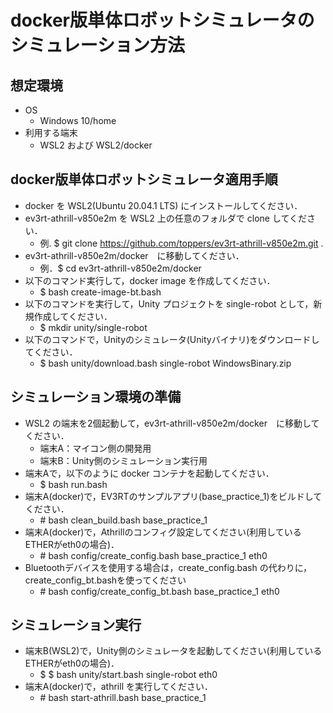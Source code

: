 # docker版単体ロボットシミュレータのシミュレーション方法
## 想定環境
 * OS
   * Windows 10/home
 * 利用する端末
   * WSL2 および WSL2/docker

## docker版単体ロボットシミュレータ適用手順
* docker を WSL2(Ubuntu 20.04.1 LTS) にインストールしてください．
* ev3rt-athrill-v850e2m を WSL2 上の任意のフォルダで clone してください．
   * 例. $ git clone https://github.com/toppers/ev3rt-athrill-v850e2m.git .
* ev3rt-athrill-v850e2m/docker　に移動してください．
   * 例．$ cd ev3rt-athrill-v850e2m/docker
* 以下のコマンド実行して，docker image を作成してください．
   * $ bash create-image-bt.bash
* 以下のコマンドを実行して，Unity プロジェクトを single-robot として，新規作成してください．
   * $ mkdir unity/single-robot
* 以下のコマンドで，Unityのシミュレータ(Unityバイナリ)をダウンロードしてください．
   * $ bash unity/download.bash single-robot WindowsBinary.zip

## シミュレーション環境の準備
* WSL2 の端末を2個起動して，ev3rt-athrill-v850e2m/docker　に移動してください．
   * 端末A：マイコン側の開発用
   * 端末B：Unity側のシミュレーション実行用
* 端末Aで，以下のように docker コンテナを起動してください．
   * $ bash run.bash
* 端末A(docker)で，EV3RTのサンプルアプリ(base_practice_1)をビルドしてください．
   * \# bash clean_build.bash base_practice_1
* 端末A(docker)で，Athrillのコンフィグ設定してください(利用しているETHERがeth0の場合)．
   * \# bash config/create_config.bash base_practice_1 eth0
* Bluetoothデバイスを使用する場合は，create_config.bash の代わりに，create_config_bt.bashを使ってください
   * \# bash config/create_config_bt.bash base_practice_1 eth0

## シミュレーション実行
* 端末B(WSL2)で，Unity側のシミュレータを起動してください(利用しているETHERがeth0の場合)．
   * $ $ bash unity/start.bash single-robot eth0
* 端末A(docker)で，athrill を実行してください．
   * \# bash start-athrill.bash base_practice_1


